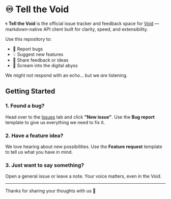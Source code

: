 # ♾️ Tell the Void

🌀 **Tell the Void** is the official issue tracker and feedback space for [Void](https://void.md) — markdown-native API client built for clarity, speed, and extensibility.

Use this repository to:

- 🐛 Report bugs
- 💡 Suggest new features
- 💬 Share feedback or ideas
- 🤯 Scream into the digital abyss

We might not respond with an echo... but we *are* listening.

## Getting Started

### 1. Found a bug?

Head over to the [Issues](https://github.com/void-md/tell-the-void/issues) tab and click **"New issue"**. Use the **Bug report** template to give us everything we need to fix it.

### 2. Have a feature idea?

We love hearing about new possibilities. Use the **Feature request** template to tell us what you have in mind.

### 3. Just want to say something?

Open a general issue or leave a note. Your voice matters, even in the Void.

---

Thanks for sharing your thoughts with us 💜
